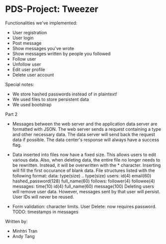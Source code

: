 # PDS-Project: Tweezer

Functionalities we've implemented:
  - User registration
  - User login
  - Post message
  - Show messages you've wrote
  - Show messages written by people you followed
  - Follow user
  - Unfollow user
  - Edit user profile
  - Delete user account

Special notes:
  - We store hashed passwords instead of in plaintext!
  - We used files to store persistent data
  - We used bootstrap

Part 2
  - Messages between the web server and the application data server are formatted with JSON. The web server sends a request containing a type and other necessary data. The data server will send back the request data if possible. The data center's response will always have a success flag.

  - Data inserted into files now have a fixed size. This allows users to edit various data. Also, when deleting data, the entire file no longer needs to be rewritten. Instead, it will be overwritten with the * character. Inserting will fill the first occurance of blank data.
      File structures listed with the following format: data: type(size) .. type(size)
        users: id(4) email(60) hashed_password(128) full_name(60)
        follows: follower(4) followee(4)
        messages: time(10) id(4) full_name(60) message(100)
    Deleting users will remove user data. However, messages sent by that user will persist. User IDs will never be reused.

  - Form validation: character limits.
    User Delete: now requires password.
    TODO: timestamps in messages

Written by:
  - Minhtri Tran
  - Andy Tang
